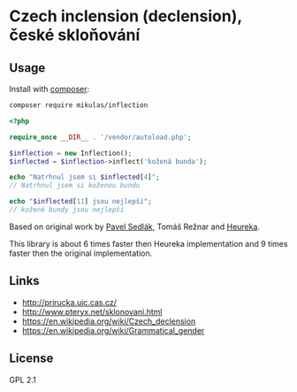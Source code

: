Czech inclension (declension), české skloňování
===============================================

Usage
-----

Install with [composer](https://getcomposer.org/):

```bash
composer require mikulas/inflection
```

```php
<?php

require_once __DIR__ . '/vendor/autoload.php';

$inflection = new Inflection();
$inflected = $inflection->inflect('kožená bunda');

echo "Natrhnul jsem si $inflected[4]";
// Natrhnul jsem si koženou bundu

echo "$inflected[11] jsou nejlepší";
// kožené bundy jsou nejlepší
```

Based on original work by [Pavel Sedlák](http://www.pteryx.net/sklonovani.html), Tomáš Režnar and [Heureka](https://github.com/heureka/inflection).

This library is about 6 times faster then Heureka implementation and 9 times faster then the original implementation.

Links
-----

- http://prirucka.ujc.cas.cz/
- http://www.pteryx.net/sklonovani.html
- https://en.wikipedia.org/wiki/Czech_declension
- https://en.wikipedia.org/wiki/Grammatical_gender

License
-------

GPL 2.1
